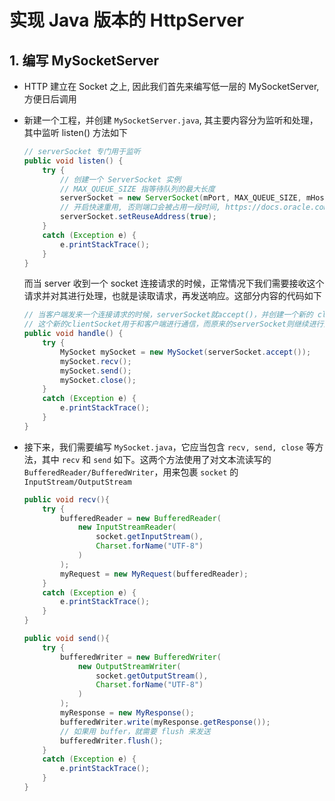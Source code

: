 #	实现 Java 版本的 HttpServer

##	1. 编写 MySocketServer

*	HTTP 建立在 Socket 之上, 因此我们首先来编写低一层的 MySocketServer, 方便日后调用

*	新建一个工程，并创建 `MySocketServer.java`, 其主要内容分为监听和处理，其中监听 listen() 方法如下

	```java
	// serverSocket 专门用于监听
	public void listen() {
		try {
			// 创建一个 ServerSocket 实例
			// MAX_QUEUE_SIZE 指等待队列的最大长度
			serverSocket = new ServerSocket(mPort, MAX_QUEUE_SIZE, mHost);
			// 开启快速重用, 否则端口会被占用一段时间, https://docs.oracle.com/javase/7/docs/api/java/net/StandardSocketOions.html
			serverSocket.setReuseAddress(true);
		}
		catch (Exception e) {
			e.printStackTrace();
		}
	}
	```

	而当 server 收到一个 socket 连接请求的时候，正常情况下我们需要接收这个请求并对其进行处理，也就是读取请求，再发送响应。这部分内容的代码如下

	```java
	// 当客户端发来一个连接请求的时候，serverSocket就accept()，并创建一个新的 clientSocket = serverSocket.accept();
	// 这个新的clientSocket用于和客户端进行通信，而原来的serverSocket则继续进行监听。
	public void handle() {
		try {
			MySocket mySocket = new MySocket(serverSocket.accept());
			mySocket.recv();
			mySocket.send();
			mySocket.close();
		}
		catch (Exception e) {
			e.printStackTrace();
		}
	}
	```

*	接下来，我们需要编写 `MySocket.java`，它应当包含 `recv, send, close` 等方法，其中 `recv` 和 `send` 如下。这两个方法使用了对文本流读写的 `BufferedReader/BufferedWriter`，用来包裹 `socket` 的 `InputStream/OutputStream`

	```java
	public void recv(){
		try {
			bufferedReader = new BufferedReader(
				new InputStreamReader(
					socket.getInputStream(),
					Charset.forName("UTF-8")
				)
			);
			myRequest = new MyRequest(bufferedReader);
		}
		catch (Exception e) {
			e.printStackTrace();
		}
	}

	public void send(){
		try {
			bufferedWriter = new BufferedWriter(
				new OutputStreamWriter(
					socket.getOutputStream(),
					Charset.forName("UTF-8")
				)
			);
			myResponse = new MyResponse();
			bufferedWriter.write(myResponse.getResponse());
			// 如果用 buffer，就需要 flush 来发送
			bufferedWriter.flush();
		}
		catch (Exception e) {
			e.printStackTrace();
		}
	}
	```
